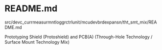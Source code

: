 # README.md

src/devc_currmeasurmntloggrctrlunit/mcudevbrdexpansn/tht_smt_mix/README.md

Prototyping Shield (Protoshield) and PCB(A) (Through-Hole Technology / Surface Mount Technology Mix)